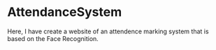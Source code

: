 # AttendanceSystem
Here, I have create a website of an attendence marking system that is based on the Face Recognition.

